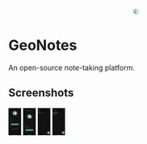 <p align="center">
  <img src="https://github.com/matteopolak/geonotes/blob/main/readme_assets/logo.png" width="15"/>
</p>

# GeoNotes

An open-source note-taking platform.

## Screenshots

<p float="left">
  <img src="https://github.com/matteopolak/geonotes/blob/main/readme_assets/login.png" width="25" />
  <img src="https://github.com/matteopolak/geonotes/blob/main/readme_assets/register.png" width="25" />
  <img src="https://github.com/matteopolak/geonotes/blob/main/readme_assets/view_notes.png" width="25" />
  <img src="https://github.com/matteopolak/geonotes/blob/main/readme_assets/create_note.png" width="25" />
</p>
